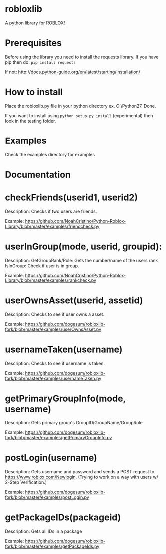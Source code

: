 # robloxlib
A python library for ROBLOX!
# Prerequisites
Before using the library you need to install the requests library.
If you have pip then do: `pip install requests`

If not: http://docs.python-guide.org/en/latest/starting/installation/
# How to install
Place the robloxlib.py file in your python directory ex. C:\Python27. Done.

If you want to install using `python setup.py install` (experimental) then look in the testing folder.

# Examples
Check the examples directory for examples
# Documentation
# checkFriends(userid1, userid2)

Description: Checks if two users are friends. 

Example: https://github.com/NoahCristino/Python-Roblox-Library/blob/master/examples/friendcheck.py

# userInGroup(mode, userid, groupid):

Description: GetGroupRank/Role: Gets the number/name of the users rank IsInGroup: Check if user is in group. 

Example: https://github.com/NoahCristino/Python-Roblox-Library/blob/master/examples/rankcheck.py
# userOwnsAsset(userid, assetid)

Description: Checks to see if user owns a asset.

Example: https://github.com/dogesum/robloxlib-fork/blob/master/examples/userOwnsAsset.py

# usernameTaken(username)

Description: Checks to see if username is taken.

Example: https://github.com/dogesum/robloxlib-fork/blob/master/examples/usernameTaken.py

# getPrimaryGroupInfo(mode, username)

Description: Gets primary group's GroupID/GroupName/GroupRole

Example: https://github.com/dogesum/robloxlib-fork/blob/master/examples/getPrimaryGroupInfo.py

# postLogin(username)

Description: Gets username and password and sends a POST request to https://www.roblox.com/Newlogin. (Trying to work on a way with users w/ 2-Step Verification.)

Example: https://github.com/dogesum/robloxlib-fork/blob/master/examples/postLogin.py

# getPackageIDs(packageid)

Description: Gets all IDs in a package

Example: https://github.com/dogesum/robloxlib-fork/blob/master/examples/getPackageIds.py
